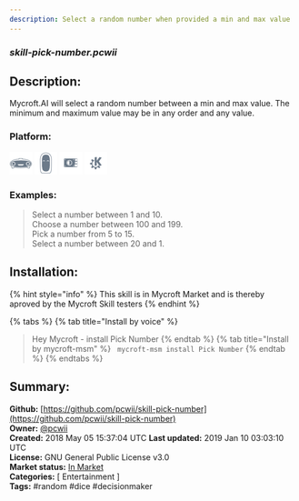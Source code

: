 ```yaml
---
description: Select a random number when provided a min and max value
---
```


### _skill-pick-number.pcwii_  
## Description:  
Mycroft.AI will select a random number between a min and max value.
The minimum and maximum value may be in any order and any value.  
  
### Platform:  
 ![Mark I](../.gitbook/assets/mark-1-icon.png)  ![Mark II](../.gitbook/assets/mark-2-icon.png)  ![Picroft](../.gitbook/assets/picroft-icon.png)  ![plasmoid](../.gitbook/assets/kde.png)   
### Examples:  
> Select a number between 1 and 10.  
> Choose a number between 100 and 199.  
> Pick a number from 5 to 15.  
> Select a number between 20 and 1.  
  
## Installation:  
{% hint style="info" %}
This skill is in Mycroft Market and is thereby aproved by the Mycroft Skill testers
{% endhint %}
    
{% tabs %}
{% tab title="Install by voice" %}
> Hey Mycroft - install Pick Number
{% endtab %}
  {% tab title="Install by mycroft-msm" %}
``` mycroft-msm install Pick Number```
{% endtab %}
  {% endtabs %}
    
## Summary:  
**Github:** [https://github.com/pcwii/skill-pick-number](https://github.com/pcwii/skill-pick-number)  
**Owner:** [@pcwii](https://github.com/pcwii)  
**Created:** 2018 May 05 15:37:04 UTC  **Last updated:** 2019 Jan 10 03:03:10 UTC  
**License:** GNU General Public License v3.0  
**Market status:** [In Market](https://market.mycroft.ai/skill/pick-number)  
**Categories:** [ Entertainment ]   
**Tags:** \#random \#dice \#decisionmaker   
